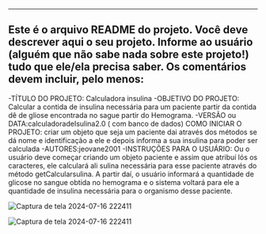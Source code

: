 ----------------------------------------------------------------------------
Este é o arquivo README do projeto. Você deve descrever aqui o seu projeto.
Informe ao usuário (alguém que não sabe nada sobre este projeto!) tudo que
ele/ela precisa saber. Os comentários devem incluir, pelo menos:
------------------------------------------------------------------------

-TÍTULO DO PROJETO: Calculadora insulina
-OBJETIVO DO PROJETO: Calcular a contida de insulina necessária para um paciente partir da contida dê de gliose encontrada no sague partir do Hemograma.
-VERSÃO ou DATA:calculadoradeIsulina2.0 ( com banco de dados)
COMO INICIAR O PROJETO: criar um objeto que seja um paciente dai através dos métodos se dá nome e identificação a ele e depois informa a sua insulina para poder ser calculada
-AUTORES:jeovane2001
-INSTRUÇÕES PARA O USUÁRIO:
Ou o usuário deve começar criando um objeto paciente e assim que atribuí lós os caracteres, ele calculará ali sulina necessária para esse paciente através do método getCalcularsulina.
A partir daí, o usuário informará a quantidade de glicose no sangue obtida no hemograma e o sistema voltará para ele a quantidade de insulina necessária para o organismo desse paciente.

![Captura de tela 2024-07-16 222411](https://github.com/user-attachments/assets/b82d83b2-672f-45f1-afae-9243c2b5e312)



![Captura de tela 2024-07-16 222411](https://github.com/user-attachments/assets/059ac841-61b4-4684-aca9-1be55e9a6b5d)

